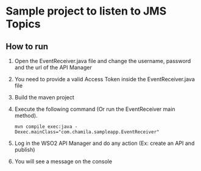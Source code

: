 # Sample project to listen to JMS Topics




    
## How to run

1. Open the EventReceiver.java file and change the username, password and the url of the API Manager 
2. You need to provide a valid Access Token inside the EventReceiver.java file

3. Build the maven project

4. Execute the following command (Or run the EventReceiver main method).

    `mvn compile exec:java -Dexec.mainClass="com.chamila.sampleapp.EventReceiver"`
     
5. Log in the WSO2 API Manager and do any action (Ex: create an API and publish)

6. You will see a message on the console




     

   
